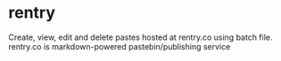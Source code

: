 # rentry
Create, view, edit and delete pastes hosted at rentry.co using batch file. rentry.co is markdown-powered pastebin/publishing service
